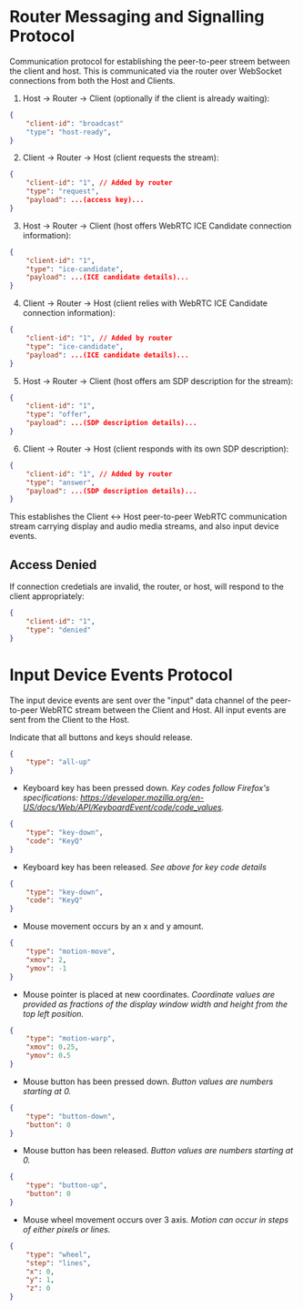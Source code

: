 
# Router Messaging and Signalling Protocol

Communication protocol for establishing the peer-to-peer streem between the client and host. This is communicated via the router over WebSocket connections from both the Host and Clients.

1. Host -> Router -> Client (optionally if the client is already waiting):
```json
{
    "client-id": "broadcast"
    "type": "host-ready",
}
```
2. Client -> Router -> Host (client requests the stream):
```json
{
    "client-id": "1", // Added by router
    "type": "request",
    "payload": ...(access key)...
}
```

3. Host -> Router -> Client (host offers WebRTC ICE Candidate connection information):
```json
{
    "client-id": "1",
    "type": "ice-candidate",
    "payload": ...(ICE candidate details)...
}
```

4. Client -> Router -> Host (client relies with WebRTC ICE Candidate connection information):
```json
{
    "client-id": "1", // Added by router
    "type": "ice-candidate",
    "payload": ...(ICE candidate details)...
}
```
5. Host -> Router -> Client (host offers am SDP description for the stream):
```json
{
    "client-id": "1",
    "type": "offer",
    "payload": ...(SDP description details)...
}
```
6. Client -> Router -> Host (client responds with its own SDP description):
```json
{
    "client-id": "1", // Added by router
    "type": "answer",
    "payload": ...(SDP description details)...
}
```

This establishes the Client <-> Host peer-to-peer WebRTC communication stream carrying display and audio media streams, and also input device events.

## Access Denied

If connection credetials are invalid, the router, or host, will respond
to the client appropriately:

```json
{
    "client-id": "1",
    "type": "denied"
}
```

# Input Device Events Protocol

The input device events are sent over the "input" data channel of the peer-to-peer WebRTC stream between the Client and Host. All input events are sent from the Client to the Host.

 Indicate that all buttons and keys should release. 
```json
{
    "type": "all-up"
}
```
* Keyboard key has been pressed down. _Key codes follow Firefox's specifications: https://developer.mozilla.org/en-US/docs/Web/API/KeyboardEvent/code/code_values._
```json
{
    "type": "key-down",
    "code": "KeyQ"
}
```
* Keyboard key has been released. _See above for key code details_
```json
{
    "type": "key-down",
    "code": "KeyQ"
}
```
* Mouse movement occurs by an x and y amount.
```json
{
    "type": "motion-move",
    "xmov": 2,
    "ymov": -1
}
```
* Mouse pointer is placed at new coordinates. _Coordinate values are provided as fractions of the display window width and height from the top left position._
```json
{
    "type": "motion-warp",
    "xmov": 0.25,
    "ymov": 0.5
}
```
* Mouse button has been pressed down. _Button values are numbers starting at 0._

```json
{
    "type": "button-down",
    "button": 0
}
```
* Mouse button has been released. _Button values are numbers starting at 0._

```json
{
    "type": "button-up",
    "button": 0
}
```
* Mouse wheel movement occurs over 3 axis. _Motion can occur in steps of either *pixels* or *lines*._

```json
{
    "type": "wheel",
    "step": "lines",
    "x": 0,
    "y": 1,
    "z": 0
}
```
